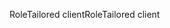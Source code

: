 <span data-ttu-id="49d98-101">RoleTailored client</span><span class="sxs-lookup"><span data-stu-id="49d98-101">RoleTailored client</span></span>